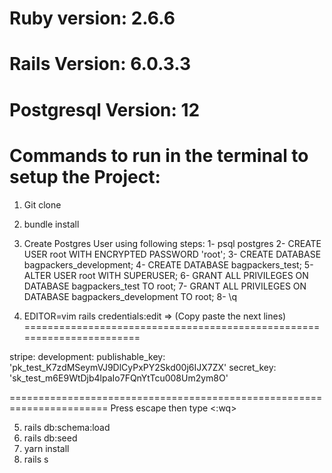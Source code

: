 
# Ruby version: 2.6.6
# Rails Version: 6.0.3.3
# Postgresql Version: 12

# Commands to run in the terminal to setup the Project:
1. Git clone
2. bundle install
3. Create Postgres User using following steps:
  1- psql postgres
  2- CREATE USER root WITH ENCRYPTED PASSWORD 'root';
  3- CREATE DATABASE bagpackers_development;
  4- CREATE DATABASE bagpackers_test;
  5- ALTER USER root WITH SUPERUSER;
  6- GRANT ALL PRIVILEGES ON DATABASE bagpackers_test TO root;
  7- GRANT ALL PRIVILEGES ON DATABASE bagpackers_development TO root;
  8- \q

4. EDITOR=vim rails credentials:edit => (Copy paste the next lines)
=======================================================================

stripe:
  development:
    publishable_key: 'pk_test_K7zdMSeymVJ9DlCyPxPY2Skd00j6IJX7ZX'
    secret_key: 'sk_test_m6E9WtDjb4lpaIo7FQnYtTcu008Um2ym8O'

=======================================================================
Press escape then type <:wq> 

5. rails db:schema:load
6. rails db:seed
7. yarn install
8. rails s
